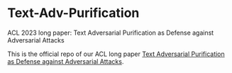 # Text-Adv-Purification
ACL 2023 long paper: Text Adversarial Purification as Defense against Adversarial Attacks

This is the official repo of our ACL long paper  [Text Adversarial Purification as Defense against Adversarial Attacks](https://arxiv.org/abs/2203.14207).
